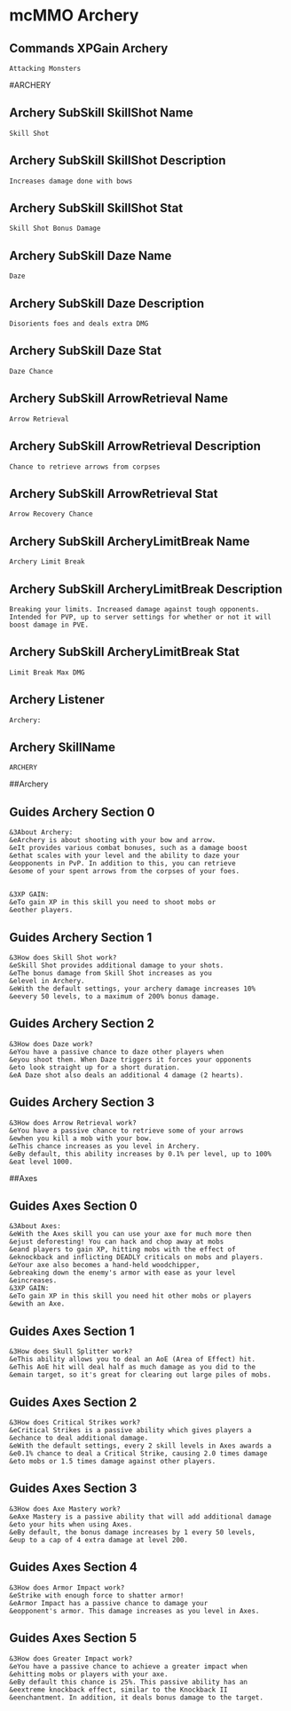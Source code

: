 # mcMMO Archery

## Commands XPGain Archery

```
Attacking Monsters
```



#ARCHERY
## Archery SubSkill SkillShot Name

```
Skill Shot
```

## Archery SubSkill SkillShot Description

```
Increases damage done with bows
```

## Archery SubSkill SkillShot Stat

```
Skill Shot Bonus Damage
```

## Archery SubSkill Daze Name

```
Daze
```

## Archery SubSkill Daze Description

```
Disorients foes and deals extra DMG
```

## Archery SubSkill Daze Stat

```
Daze Chance
```

## Archery SubSkill ArrowRetrieval Name

```
Arrow Retrieval
```

## Archery SubSkill ArrowRetrieval Description

```
Chance to retrieve arrows from corpses
```

## Archery SubSkill ArrowRetrieval Stat

```
Arrow Recovery Chance
```

## Archery SubSkill ArcheryLimitBreak Name

```
Archery Limit Break
```

## Archery SubSkill ArcheryLimitBreak Description

```
Breaking your limits. Increased damage against tough opponents. Intended for PVP, up to server settings for whether or not it will boost damage in PVE.
```

## Archery SubSkill ArcheryLimitBreak Stat

```
Limit Break Max DMG
```

## Archery Listener

```
Archery:
```

## Archery SkillName

```
ARCHERY
```


##Archery
## Guides Archery Section 0

```
&3About Archery:
&eArchery is about shooting with your bow and arrow.
&eIt provides various combat bonuses, such as a damage boost
&ethat scales with your level and the ability to daze your
&eopponents in PvP. In addition to this, you can retrieve
&esome of your spent arrows from the corpses of your foes.


&3XP GAIN:
&eTo gain XP in this skill you need to shoot mobs or
&eother players.
```

## Guides Archery Section 1

```
&3How does Skill Shot work?
&eSkill Shot provides additional damage to your shots.
&eThe bonus damage from Skill Shot increases as you
&elevel in Archery.
&eWith the default settings, your archery damage increases 10%
&eevery 50 levels, to a maximum of 200% bonus damage.
```

## Guides Archery Section 2

```
&3How does Daze work?
&eYou have a passive chance to daze other players when
&eyou shoot them. When Daze triggers it forces your opponents
&eto look straight up for a short duration.
&eA Daze shot also deals an additional 4 damage (2 hearts).
```

## Guides Archery Section 3

```
&3How does Arrow Retrieval work?
&eYou have a passive chance to retrieve some of your arrows
&ewhen you kill a mob with your bow.
&eThis chance increases as you level in Archery.
&eBy default, this ability increases by 0.1% per level, up to 100%
&eat level 1000.
```

##Axes
## Guides Axes Section 0

```
&3About Axes:
&eWith the Axes skill you can use your axe for much more then
&ejust deforesting! You can hack and chop away at mobs
&eand players to gain XP, hitting mobs with the effect of
&eknockback and inflicting DEADLY criticals on mobs and players.
&eYour axe also becomes a hand-held woodchipper,
&ebreaking down the enemy's armor with ease as your level
&eincreases.
&3XP GAIN:
&eTo gain XP in this skill you need hit other mobs or players
&ewith an Axe.
```

## Guides Axes Section 1

```
&3How does Skull Splitter work?
&eThis ability allows you to deal an AoE (Area of Effect) hit.
&eThis AoE hit will deal half as much damage as you did to the
&emain target, so it's great for clearing out large piles of mobs.
```

## Guides Axes Section 2

```
&3How does Critical Strikes work?
&eCritical Strikes is a passive ability which gives players a
&echance to deal additional damage.
&eWith the default settings, every 2 skill levels in Axes awards a
&e0.1% chance to deal a Critical Strike, causing 2.0 times damage
&eto mobs or 1.5 times damage against other players.
```

## Guides Axes Section 3

```
&3How does Axe Mastery work?
&eAxe Mastery is a passive ability that will add additional damage
&eto your hits when using Axes.
&eBy default, the bonus damage increases by 1 every 50 levels,
&eup to a cap of 4 extra damage at level 200.
```

## Guides Axes Section 4

```
&3How does Armor Impact work?
&eStrike with enough force to shatter armor!
&eArmor Impact has a passive chance to damage your
&eopponent's armor. This damage increases as you level in Axes.
```

## Guides Axes Section 5

```
&3How does Greater Impact work?
&eYou have a passive chance to achieve a greater impact when
&ehitting mobs or players with your axe.
&eBy default this chance is 25%. This passive ability has an
&eextreme knockback effect, similar to the Knockback II
&eenchantment. In addition, it deals bonus damage to the target.
```

